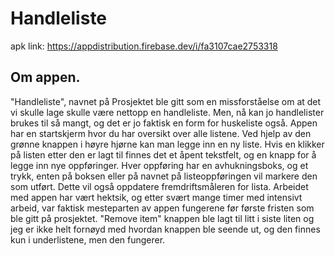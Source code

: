 # Handleliste

apk link: https://appdistribution.firebase.dev/i/fa3107cae2753318

## Om appen.

"Handleliste", navnet på Prosjektet ble gitt som en missforståelse om at det vi skulle lage skulle være nettopp en handleliste. Men, nå kan jo handlelister brukes til så mangt, og det er jo faktisk en form for huskeliste også. Appen har en startskjerm hvor du har oversikt over alle listene. Ved hjelp av den grønne knappen i høyre hjørne kan man legge inn en ny liste. Hvis en klikker på listen etter den er lagt til finnes det et åpent tekstfelt, og en knapp for å legge inn nye oppføringer. Hver oppføring har en avhukningsboks, og et trykk, enten på boksen eller på navnet på listeoppføringen vil markere den som utført. Dette vil også oppdatere fremdriftsmåleren for lista. Arbeidet med appen har vært hektsik, og etter svært mange timer med intensivt arbeid, var faktisk mesteparten av appen fungerene før første fristen som ble gitt på prosjektet. "Remove item" knappen ble lagt til litt i siste liten og jeg er ikke helt fornøyd med hvordan knappen ble seende ut, og den finnes kun i underlistene, men den fungerer.
